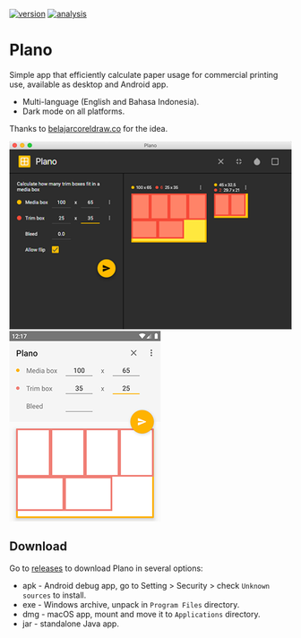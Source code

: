 [![version](https://img.shields.io/github/release/hendraanggrian/plano)](https://github.com/hendraanggrian/plano/releases)
[![analysis](https://img.shields.io/badge/code%20style-%E2%9D%A4-FF4081)](https://ktlint.github.io)

Plano
=====

Simple app that efficiently calculate paper usage for commercial printing use, available as desktop and Android app.
- Multi-language (English and Bahasa Indonesia).
- Dark mode on all platforms.

Thanks to [belajarcoreldraw.co](http://www.belajarcoreldraw.co/2013/08/software-portable-untuk-menghitung.html) for the idea.

![](images/screenshot_javafx.png)
![](images/screenshot_android.png)

Download
--------

Go to [releases](https://github.com/hendraanggrian/plano/releases) to download Plano in several options:
- apk - Android debug app, go to Setting > Security > check `Unknown sources` to install.
- exe - Windows archive, unpack in `Program Files` directory.
- dmg - macOS app, mount and move it to `Applications` directory.
- jar - standalone Java app.